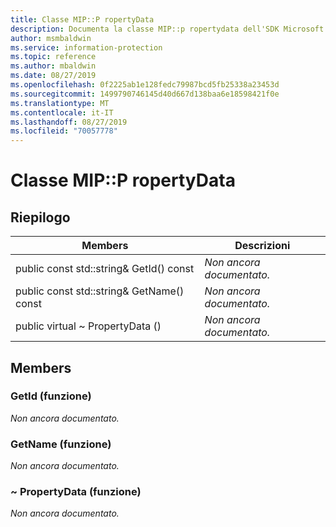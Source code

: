 ```yaml
---
title: Classe MIP::P ropertyData
description: Documenta la classe MIP::p ropertydata dell'SDK Microsoft Information Protection (MIP).
author: msmbaldwin
ms.service: information-protection
ms.topic: reference
ms.author: mbaldwin
ms.date: 08/27/2019
ms.openlocfilehash: 0f2225ab1e128fedc79987bcd5fb25338a23453d
ms.sourcegitcommit: 1499790746145d40d667d138baa6e18598421f0e
ms.translationtype: MT
ms.contentlocale: it-IT
ms.lasthandoff: 08/27/2019
ms.locfileid: "70057778"
---
```

# <a name="class-mippropertydata"></a>Classe MIP::P ropertyData 
  
## <a name="summary"></a>Riepilogo
 Members                        | Descrizioni                                
--------------------------------|---------------------------------------------
public const std::string& GetId() const  | _Non ancora documentato._
public const std::string& GetName() const  | _Non ancora documentato._
public virtual ~ PropertyData ()  | _Non ancora documentato._
  
## <a name="members"></a>Members
  
### <a name="getid-function"></a>GetId (funzione)
_Non ancora documentato._

  
### <a name="getname-function"></a>GetName (funzione)
_Non ancora documentato._

  
### <a name="propertydata-function"></a>~ PropertyData (funzione)
_Non ancora documentato._
